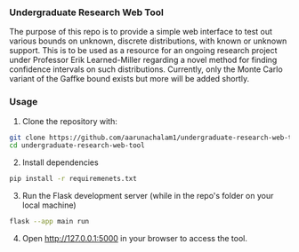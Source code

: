 ### Undergraduate Research Web Tool

The purpose of this repo is to provide a simple web interface to test out various bounds on unknown, discrete distributions, with known or unknown support. This is to be used as a resource for an ongoing research project under Professor Erik Learned-Miller regarding a novel method for finding confidence intervals on such distributions. Currently, only the Monte Carlo variant of the Gaffke bound exists but more will be added shortly.

### Usage

1. Clone the repository with:

```bash
git clone https://github.com/aarunachalam1/undergraduate-research-web-tool.git
cd undergraduate-research-web-tool
```
2. Install dependencies
```bash
pip install -r requiremenets.txt
```
3. Run the Flask development server (while in the repo's folder on your local machine)

```bash
flask --app main run
```

4. Open http://127.0.0.1:5000 in your browser to access the tool.
